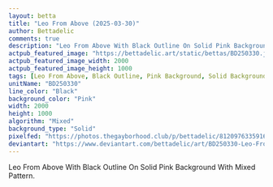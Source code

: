 ```yaml
---
layout: betta
title: "Leo From Above (2025-03-30)"
author: Bettadelic
comments: true
description: "Leo From Above With Black Outline On Solid Pink Background With Mixed Pattern."
actpub_featured_image: "https://bettadelic.art/static/bettas/BD250330.jpg"
actpub_featured_image_width: 2000
actpub_featured_image_height: 1000
tags: [Leo From Above, Black Outline, Pink Background, Solid Background Pattern, Mixed Pattern, March 2025]
unitName: "BD250330"
line_color: "Black"
background_color: "Pink"
width: 2000
height: 1000
algorithm: "Mixed"
background_type: "Solid"
pixelfed: "https://photos.thegayborhood.club/p/bettadelic/812097633591641482"
deviantart: "https://www.deviantart.com/bettadelic/art/BD250330-Leo-From-Above-2025-03-30-1177281251"
---
```


Leo From Above With Black Outline On Solid Pink Background With Mixed Pattern.
